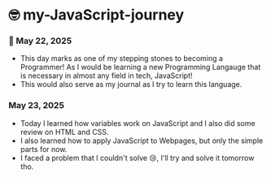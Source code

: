 # 🤓 my-JavaScript-journey

### 📅 May 22, 2025
* This day marks as one of my stepping stones to becoming a Programmer! As I would be learning a new Programming Langauge that is necessary in almost any field in tech, JavaScript! 
* This would also serve as my journal as I try to learn this language. 

### May 23, 2025
* Today I learned how variables work on JavaScript and I also did some review on HTML and CSS.
* I also learned how to apply JavaScript to Webpages, but only the simple parts for now.
* I faced a problem that I couldn't solve 😢, I'll try and solve it tomorrow tho.